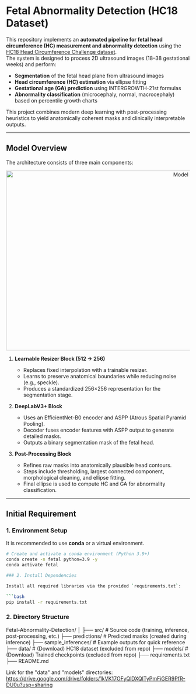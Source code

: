 # Fetal Abnormality Detection (HC18 Dataset)

This repository implements an **automated pipeline for fetal head circumference (HC) measurement and abnormality detection** using the [HC18 Head Circumference Challenge dataset](https://hc18.grand-challenge.org/).  
The system is designed to process 2D ultrasound images (18–38 gestational weeks) and perform:

- **Segmentation** of the fetal head plane from ultrasound images  
- **Head circumference (HC) estimation** via ellipse fitting  
- **Gestational age (GA) prediction** using INTERGROWTH-21st formulas  
- **Abnormality classification** (microcephaly, normal, macrocephaly) based on percentile growth charts  

This project combines modern deep learning with post-processing heuristics to yield anatomically coherent masks and clinically interpretable outputs.

---

## Model Overview

The architecture consists of three main components:

<p align="center">
  <img width="1027" height="491" alt="Model Architecture" src="https://github.com/user-attachments/assets/819165a9-f381-4a30-87e6-2d3519b48be5" />
</p>

1. **Learnable Resizer Block (512 → 256)**  
   - Replaces fixed interpolation with a trainable resizer.  
   - Learns to preserve anatomical boundaries while reducing noise (e.g., speckle).  
   - Produces a standardized 256×256 representation for the segmentation stage.  

2. **DeepLabV3+ Block**  
   - Uses an EfficientNet-B0 encoder and ASPP (Atrous Spatial Pyramid Pooling).  
   - Decoder fuses encoder features with ASPP output to generate detailed masks.  
   - Outputs a binary segmentation mask of the fetal head.  

3. **Post-Processing Block**  
   - Refines raw masks into anatomically plausible head contours.  
   - Steps include thresholding, largest connected component, morphological cleaning, and ellipse fitting.  
   - Final ellipse is used to compute HC and GA for abnormality classification.  

---

## Initial Requirement

### 1. Environment Setup
It is recommended to use **conda** or a virtual environment.  

```bash
# Create and activate a conda environment (Python 3.9+)
conda create -n fetal python=3.9 -y
conda activate fetal

### 2. Install Dependencies

Install all required libraries via the provided `requirements.txt`:

```bash
pip install -r requirements.txt
```

### 2. Directory Structure

Fetal-Abnormality-Detection/
│
├── src/ # Source code (training, inference, post-processing, etc.)
├── predictions/ # Predicted masks (created during inference)
├── sample_inferences/ # Example outputs for quick reference
├── data/ # (Download) HC18 dataset (excluded from repo)
├── models/ # (Download) Trained checkpoints (excluded from repo)
├── requirements.txt
├── README.md

Link for the "data" and "models" directories: https://drive.google.com/drive/folders/1kVK17OFyQlDXQlTyPmFiGER9PfR-DU0u?usp=sharing


